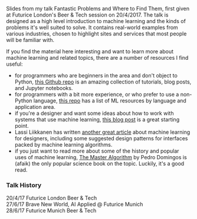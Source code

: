 Slides from my talk Fantastic Problems and Where to Find Them, first given at Futurice London's Beer & Tech session on 20/4/2017. The talk is designed as a high level introduction to machine learning and the kinds of problems it's well suited to solve. It contains real-world examples from various industries, chosen to highlight sites and services that most people will be familiar with.

If you find the material here interesting and want to learn more about machine learning and related topics, there are a number of resources I find useful:
- for programmers who are beginners in the area and don't object to Python, [this Github repo](https://github.com/hangtwenty/dive-into-machine-learning) is an amazing collection of tutorials, blog posts, and Jupyter notebooks.
- for programmers with a bit more experience, or who prefer to use a non-Python language, [this repo](https://github.com/josephmisiti/awesome-machine-learning) has a list of ML resources by language and application area.
- if you're a designer and want some ideas about how to work with systems that use machine learning, [this blog post](https://medium.com/@girardin/experience-design-in-the-machine-learning-era-e16c87f4f2e2) is a great starting point.
- Lassi Liikkanen has written [another great article](https://www.smashingmagazine.com/2017/04/applications-machine-learning-designers/) about machine learning for designers, including some suggested design patterns for interfaces packed by machine learning algorithms.
- if you just want to read more about some of the history and popular uses of machine learning, [The Master Algorithm](https://www.amazon.co.uk/dp/B0147SEZ92/) by Pedro Domingos is (afaik) the only popular science book on the topic. Luckily, it's a good read.

### Talk History
20/4/17 Futurice London Beer & Tech  
27/6/17 Brave New World, AI Applied @ Futurice Munich  
28/6/17 Futurice Munich Beer & Tech  
